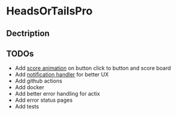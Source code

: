 # HeadsOrTailsPro

## Dectription

## TODOs
- Add [score animation](https://codepen.io/ramzzisudip/pen/abQbXqK) on button click to button and score board
- Add [notification handler](https://codepen.io/LOVEFORALL/pen/RwBgMQO) for better UX
- Add github actions
- Add docker
- Add better error handling for actix
- Add error status pages
- Add tests
